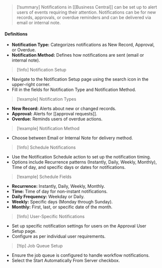 > [!summary]
> Notifications in [[Business Central]] can be set up to alert users of events requiring their attention. Notifications can be for new records, approvals, or overdue reminders and can be delivered via email or internal note.

#### Definitions
- **Notification Type:** Categorizes notifications as New Record, Approval, or Overdue.
- **Notification Method:** Defines how notifications are sent (email or internal note).

> [!info] Notification Setup
- Navigate to the Notification Setup page using the search icon in the upper-right corner.
- Fill in the fields for Notification Type and Notification Method.

> [!example] Notification Types
- **New Record:** Alerts about new or changed records.
- **Approval:** Alerts for [[approval requests]].
- **Overdue:** Reminds users of overdue actions.

> [!example] Notification Method
- Choose between Email or Internal Note for delivery method.

> [!info] Schedule Notifications
- Use the Notification Schedule action to set up the notification timing.
- Options include Recurrence patterns (Instantly, Daily, Weekly, Monthly), Time of day, and specific days or dates for notifications.

> [!example] Schedule Fields
- **Recurrence:** Instantly, Daily, Weekly, Monthly.
- **Time:** Time of day for non-instant notifications.
- **Daily Frequency:** Weekday or Daily.
- **Weekly:** Specific days (Monday through Sunday).
- **Monthly:** First, last, or specific date of the month.

> [!info] User-Specific Notifications
- Set up specific notification settings for users on the Approval User Setup page.
- Configure as per individual user requirements.

> [!tip] Job Queue Setup
- Ensure the job queue is configured to handle workflow notifications.
- Select the Start Automatically From Server checkbox.